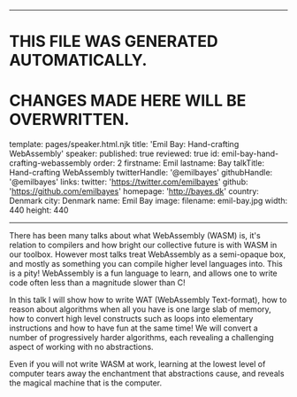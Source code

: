 ----

# THIS FILE WAS GENERATED AUTOMATICALLY.
# CHANGES MADE HERE WILL BE OVERWRITTEN.

template: pages/speaker.html.njk
title: 'Emil Bay: Hand-crafting WebAssembly'
speaker:
  published: true
  reviewed: true
  id: emil-bay-hand-crafting-webassembly
  order: 2
  firstname: Emil
  lastname: Bay
  talkTitle: Hand-crafting WebAssembly
  twitterHandle: '@emilbayes'
  githubHandle: '@emilbayes'
  links:
    twitter: 'https://twitter.com/emilbayes'
    github: 'https://github.com/emilbayes'
    homepage: 'http://bayes.dk'
  country: Denmark
  city: Denmark
  name: Emil Bay
  image:
    filename: emil-bay.jpg
    width: 440
    height: 440

----

There has been many talks about what WebAssembly (WASM) is, it's relation to
compilers and how bright our collective future is with WASM in our toolbox.
However most talks treat WebAssembly as a semi-opaque box, and mostly as
something you can compile higher level languages into. This is a pity!
WebAssembly is a fun language to learn, and allows one to write code often less
than a magnitude slower than C!

In this talk I will show how to write WAT (WebAssembly Text-format), how to
reason about algorithms when all you have is one large slab of memory, how to
convert high level constructs such as loops into elementary instructions and
how to have fun at the same time! We will convert a number of progressively
harder algorithms, each revealing a challenging aspect of working with no
abstractions.

Even if you will not write WASM at work, learning at the lowest level of
computer tears away the enchantment that abstractions cause, and reveals the
magical machine that is the computer.